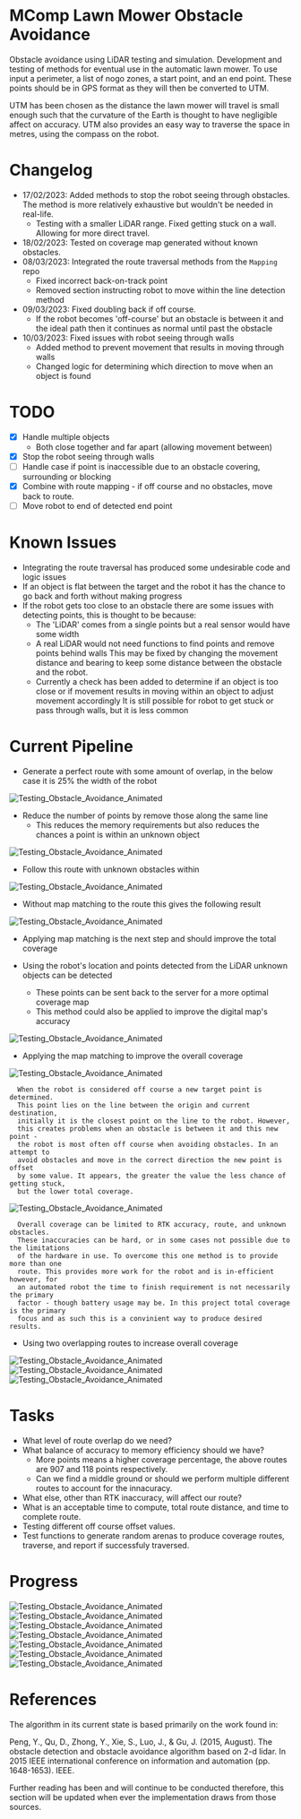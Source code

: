 # MComp Lawn Mower Obstacle Avoidance

 Obstacle avoidance using LiDAR testing and simulation. 
 Development and testing of methods for eventual use in the automatic lawn mower. 
 To use input a perimeter, a list of nogo zones, a start point, and an end point. These points should be in GPS format as they will then be converted to UTM.
 
 UTM has been chosen as the distance the lawn mower will travel is small enough such that the curvature of the Earth is thought to have negligible affect on accuracy. UTM also provides an easy way to traverse the space in metres, using the compass on the robot.
 
# Changelog 

  * 17/02/2023: Added methods to stop the robot seeing through obstacles. The method is more relatively exhaustive but wouldn't be needed in real-life.
      * Testing with a smaller LiDAR range. Fixed getting stuck on a wall. Allowing for more direct travel.
  * 18/02/2023: Tested on coverage map generated without known obstacles.
  * 08/03/2023: Integrated the route traversal methods from the `Mapping` repo
      * Fixed incorrect back-on-track point
      * Removed section instructing robot to move within the line detection method
  * 09/03/2023: Fixed doubling back if off course. 
      * If the robot becomes 'off-course' but an obstacle is between it and the ideal path then it continues as normal until past the obstacle
  * 10/03/2023: Fixed issues with robot seeing through walls
      * Added method to prevent movement that results in moving through walls
      * Changed logic for determining which direction to move when an object is found
 
# TODO 

  * [x] Handle multiple objects
      * Both close together and far apart (allowing movement between)
  * [x] Stop the robot seeing through walls
  * [ ] Handle case if point is inaccessible due to an obstacle covering, surrounding or blocking
  * [x] Combine with route mapping - if off course and no obstacles, move back to route.
  * [ ] Move robot to end of detected end point
  
# Known Issues

  * Integrating the route traversal has produced some undesirable code and logic issues 
  * If an object is flat between the target and the robot it has the chance to go back and forth without making progress
  * If the robot gets too close to an obstacle there are some issues with detecting points, this is thought to be because:
      * The 'LiDAR' comes from a single points but a real sensor would have some width
      * A real LiDAR would not need functions to find points and remove points behind walls
	  This may be fixed by changing the movement distance and bearing to keep some distance between the obstacle and the robot.
      * Currently a check has been added to determine if an object is too close or if movement results in moving within an object to adjust movement accordingly
	  It is still possible for robot to get stuck or pass through walls, but it is less common

# Current Pipeline

  * Generate a perfect route with some amount of overlap, in the below case it is 25% the width of the robot
  
  ![Testing_Obstacle_Avoidance_Animated](./Images/Coverage_Route.png)
  
  * Reduce the number of points by remove those along the same line
      * This reduces the memory requirements but also reduces the chances a point is within an unknown object
	  
  ![Testing_Obstacle_Avoidance_Animated](./Images/Direction_Change_Route.png)
	  
  * Follow this route with unknown obstacles within
  
  ![Testing_Obstacle_Avoidance_Animated](./Images/Slightly_Improved_Final_Route.gif)
  
  * Without map matching to the route this gives the following result
  
  ![Testing_Obstacle_Avoidance_Animated](./Images/Slightly_Improved_Final_Coverage.png)
  
  * Applying map matching is the next step and should improve the total coverage
  
  
  * Using the robot's location and points detected from the LiDAR unknown objects can be detected
      * These points can be sent back to the server for a more optimal coverage map
      * This method could also be applied to improve the digital map's accuracy
	  
  ![Testing_Obstacle_Avoidance_Animated](./Images/Detected_Boundaries.png)
  
  * Applying the map matching to improve the overall coverage
  
  ![Testing_Obstacle_Avoidance_Animated](./Images/Integrated_MapMatching.gif)
  
	  When the robot is considered off course a new target point is determined.
	  This point lies on the line between the origin and current destination, 
	  initially it is the closest point on the line to the robot. However,
	  this creates problems when an obstacle is between it and this new point - 
	  the robot is most often off course when avoiding obstacles. In an attempt to 
	  avoid obstacles and move in the correct direction the new point is offset
	  by some value. It appears, the greater the value the less chance of getting stuck, 
	  but the lower total coverage.
  
  ![Testing_Obstacle_Avoidance_Animated](./Images/Integrated_MapMatching_Coverage.png)
  
	  Overall coverage can be limited to RTK accuracy, route, and unknown obstacles. 
	  These inaccuracies can be hard, or in some cases not possible due to the limitations
	  of the hardware in use. To overcome this one method is to provide more than one 
	  route. This provides more work for the robot and is in-efficient however, for 
	  an automated robot the time to finish requirement is not necessarily the primary
	  factor - though battery usage may be. In this project total coverage is the primary
	  focus and as such this is a convinient way to produce desired results.
	  
  * Using two overlapping routes to increase overall coverage 
  
  ![Testing_Obstacle_Avoidance_Animated](./Images/Overlapping_Route.png)
  ![Testing_Obstacle_Avoidance_Animated](./Images/Overlapping_Route.gif)
  ![Testing_Obstacle_Avoidance_Animated](./Images/Overlapping_Coverage.png)
  
# Tasks

  * What level of route overlap do we need? 
  * What balance of accuracy to memory efficiency should we have?
      * More points means a higher coverage percentage, the above routes are 907 and 118 points respectively. 
      * Can we find a middle ground or should we perform multiple different routes to account for the innacuracy.
  * What else, other than RTK inaccuracy, will affect our route?
  * What is an acceptable time to compute, total route distance, and time to complete route.
  * Testing different off course offset values.
  * Test functions to generate random arenas to produce coverage routes, traverse, and report if successfuly traversed.

# Progress

	
![Testing_Obstacle_Avoidance_Animated](./Images/Target_Focused_SM.gif)
![Testing_Obstacle_Avoidance_Animated](./Images/Endpoint_Focused_SM.gif)
![Testing_Obstacle_Avoidance_Animated](./Images/No_Xray_Vision_SM.gif)
![Testing_Obstacle_Avoidance_Animated](./Images/Seperate_Objects_SM.gif)
![Testing_Obstacle_Avoidance_Animated](./Images/Smaller_LiDAR_Distance_SM.gif)
![Testing_Obstacle_Avoidance_Animated](./Images/Coverage_No_Mapping_Unknown_Obstacles_SM.gif)
![Testing_Obstacle_Avoidance_Animated](./Images/Integrated_MapMatching_SM.gif.gif)


# References

The algorithm in its current state is based primarily on the work found in:

Peng, Y., Qu, D., Zhong, Y., Xie, S., Luo, J., & Gu, J. (2015, August). The obstacle detection and obstacle avoidance algorithm based on 2-d lidar. In 2015 IEEE international conference on information and automation (pp. 1648-1653). IEEE.

Further reading has been and will continue to be conducted therefore, this section will be updated when ever the implementation draws from those sources.
